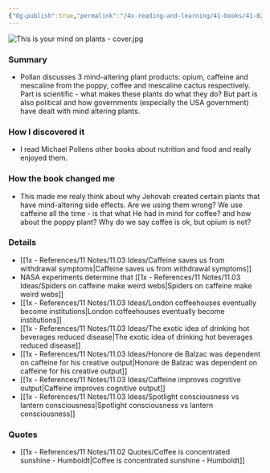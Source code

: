 ```yaml
---
{"dg-publish":true,"permalink":"/4x-reading-and-learning/41-books/41-02-book-reviews/this-is-your-mind-on-plants-michael-pollen/","title":"This is your mind on plants - Michael Pollen","created":"2024-02-14T20:17:40.059+03:00","updated":"2025-09-23T06:01:46.392+03:00"}
---
```


![This is your mind on plants - cover.jpg](/img/user/4x%20-%20Reading%20and%20Learning/41%20Books/41.03%20Cover%20images/This%20is%20your%20mind%20on%20plants%20-%20cover.jpg)

### Summary
- Pollan discusses 3 mind-altering plant products: opium, caffeine and mescaline from the poppy, coffee and mescaline cactus respectively. Part is scientific - what makes these plants do what they do? But part is also political and how governments (especially the USA government) have dealt with mind altering plants.

### How I discovered it
- I read Michael Pollens other books about nutrition and food and really enjoyed them.

### How the book changed me
- This made me realy think about why Jehovah created certain plants that have mind-altering side effects. Are we using them wrong? We use caffeine all the time - is that what He had in mind for coffee? and how about the poppy plant? Why do we say coffee is ok, but opium is not?

### Details
- [[1x - References/11 Notes/11.03 Ideas/Caffeine saves us from withdrawal symptoms\|Caffeine saves us from withdrawal symptoms]]
- NASA experiments determine that [[1x - References/11 Notes/11.03 Ideas/Spiders on caffeine make weird webs\|Spiders on caffeine make weird webs]]
- [[1x - References/11 Notes/11.03 Ideas/London coffeehouses eventually become institutions\|London coffeehouses eventually become institutions]]
- [[1x - References/11 Notes/11.03 Ideas/The exotic idea of drinking hot beverages reduced disease\|The exotic idea of drinking hot beverages reduced disease]]
- [[1x - References/11 Notes/11.03 Ideas/Honore de Balzac was dependent on caffeine for his creative output\|Honore de Balzac was dependent on caffeine for his creative output]]
- [[1x - References/11 Notes/11.03 Ideas/Caffeine improves cognitive output\|Caffeine improves cognitive output]]
- [[1x - References/11 Notes/11.03 Ideas/Spotlight consciousness vs lantern consciousness\|Spotlight consciousness vs lantern consciousness]]

### Quotes
- [[1x - References/11 Notes/11.02 Quotes/Coffee is concentrated sunshine - Humboldt\|Coffee is concentrated sunshine - Humboldt]]

